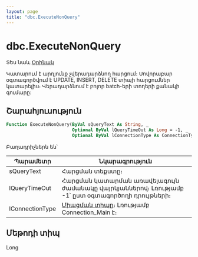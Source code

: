 ```yaml
---
layout: page
title: "dbc.ExecuteNonQuery"
---
```



# dbc.ExecuteNonQuery 

Տես նաև [Օրինակ](../../../Examples/AsDbc.md)

Կատարում է արդյունք չվերադարձնող հարցում։
Սովորաբար օգտագործվում է UPDATE, INSERT, DELETE տիպի հարցումներ կատարելիս։
Վերադարձնում է բոլոր batch-երի տողերի քանակի գումարը:

## Շարահյուսություն

``` vb
Function ExecuteNonQuery(ByVal sQueryText As String, _
                         Optional ByVal lQueryTimeOut As Long = -1, _
                         Optional ByVal lConnectionType As ConnectionType = Connection_Main) As Long
```

Բաղադրիչներն են՝

|Պարամետր | Նկարագրություն |
|--|--|
| sQueryText | Հարցման տեքստը։ |
| lQueryTimeOut | Հարցման կատարման առավելագույն ժամանակը վայրկյաններով։ Լռությամբ -1՝ ըստ օգտագործողի դրույթների։ |
| lConnectionType | [Միացման տիպը](../../../Constants/ConnectionType.md)։ Լռությամբ Connection_Main է։|

## Մեթոդի տիպ

Long
